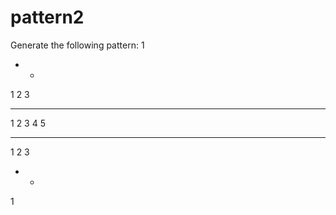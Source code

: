 # pattern2
Generate the following pattern:
1 
* * 
1 2 3 
* * * * 
1 2 3 4 5 
* * * * 
1 2 3 
* * 
1 
